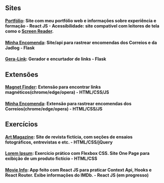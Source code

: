

## Sites
#### [Portfólio](https://herbertsouza.netlify.app): Site com meu portfólio web e informações sobre experiência e formação - React JS - Acessibilidade: site compatível com leitores de tela como o [Screen Reader](https://chrome.google.com/webstore/detail/screen-reader/kgejglhpjiefppelpmljglcjbhoiplfn?hl=pt-BR).
#### [Minha Encomenda](https://www.minhaencomenda.me/): Site/api para rastrear encomendas dos Correios e da Jadlog - Flask
#### [Gera-Link](https://www.gera-link.com): Gerador e encurtador de links - Flask

## Extensões
#### [Magnet Finder](https://chrome.google.com/webstore/detail/magnet-finder/gmmdnbmmjmoddokgggkbfehpbfepaman/related?hl=pt-BR&authuser=0): Extensão para encontrar links magnéticos(chrome/edge/opera) - HTML/CSS/JS

#### [Minha Encomenda](https://chrome.google.com/webstore/detail/minha-encomenda/cnacicmmmnkdepclkehggaeiimcjihoa?hl=pt-BR&authuser=0): Extensão para rastrear encomendas dos Correios(chrome/edge/opera) - HTML/CSS/JS

## Exercícios
#### [Art Magazine](https://herbertizidro.github.io/art-magazine/): Site de revista fictícia, com seções de ensaios fotográficos, entrevistas e etc. - HTML/CSS/jQuery
#### [Lorem Ipsum](https://herbertizidro.github.io/flex-box-estudo/): Exercício prático com Flexbox CSS. Site One Page para exibição de um produto fictício - HTML/CSS
#### [Movie Info](https://movieinfo-app.netlify.app/): App feito com React JS para praticar Context Api, Hooks e React Router. Exibe informações do IMDb. - React JS (em progresso)


